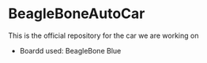 # BeagleBoneAutoCar
This is the official repository for the car we are working on

- Boardd used:
  	 BeagleBone Blue
